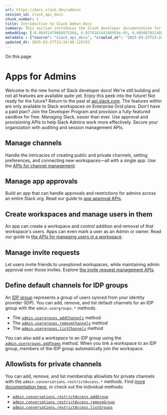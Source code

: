 ```yaml
---
url: https://docs.slack.dev/admins
session_id: slack_api_docs
chunk_number: 1
title: Introduction to Slack Admin Docs
summary: This section introduces the Slack developer documentation for admins, highlighting the focus on future features for Enterprise Grid users. It mentions the availability of approval, provisioning APIs, and management tools for channels and app approvals, aimed at enhancing Slack administration.
embedding: [-0.00451479060575366, 6.927418144186959e-05, 0.005687011405825615, -0.011536508798599243, 0.030918771401047707, -0.003586299018934369, -0.025626368820667267, 0.006789594888687134, 0.0003429253411013633, 0.02537103369832039, 0.01738600619137287, -0.02208649553358555, -0.03145265579223633, 0.018952835351228714, 0.012012360617518425, 0.0030756285414099693, -0.026717346161603928, 0.03458631411194801, 0.004419039934873581, 0.04772447049617767, 0.033959582448005676, 0.05840212479233742, -0.018535014241933823, 0.052088379859924316, -0.021784735843539238, 0.007015915121883154, -0.029363548383116722, 0.052459776401519775, -0.020484846085309982, -0.0017046525608748198, 0.04635494574904442, 0.004552510567009449, -0.00025315905804745853, 0.058959219604730606, 0.035305894911289215, -0.017316369339823723, 0.0011533607030287385, 0.06717637181282043, 0.013486340641975403, -0.041387513279914856, -0.03066343627870083, 0.04860653728246689, 0.01389255654066801, 0.026137039065361023, -0.0296188835054636, 0.02822614647448063, -0.05162413418292999, 0.00903538428246975, 0.005510017741471529, -0.01511120144277811, -0.03282218053936958, -0.0026476518251001835, 0.006673533469438553, 0.023456020280718803, -0.03319357708096504, 0.009064399637281895, -0.04677276685833931, -0.04150357469916344, -0.06601575762033463, -0.010776306502521038, 0.00764844985678792, -0.008368031121790409, -0.012964064255356789, 0.029177850112318993, -0.026485223323106766, -0.01703782193362713, -0.03563086688518524, -0.0024300366640090942, 0.019974175840616226, -1.3340266377781518e-05, 0.06559793651103973, 0.007155188824981451, -0.023339958861470222, -0.010579001158475876, -0.0005473023047670722, -0.01788507029414177, 0.01696818508207798, 0.0718652531504631, -0.02950282208621502, 0.0041840155608952045, -0.008855489082634449, 0.052459776401519775, -0.032265085726976395, 0.00024191559350583702, -0.07195810228586197, 0.04809586703777313, -0.05547737702727318, -0.03625759854912758, 0.012058785185217857, -0.01486747246235609, -0.012917639687657356, -0.007073945831507444, -0.05190268158912659, 0.01787346415221691, 0.04714416339993477, -0.011896299198269844, 0.01389255654066801, 0.03363461047410965, -0.011472675018012524, 0.0479101687669754, 0.05180983245372772, -0.021761523559689522, -0.06671212613582611, -0.054827429354190826, 0.044428326189517975, -0.004265258554369211, 0.04763162136077881, 0.029154637828469276, 0.0032932437025010586, -0.04921005666255951, -0.10464100539684296, -0.01988132670521736, 0.007491766940802336, 0.0009277662611566484, -0.005710223689675331, -0.036164749413728714, 0.010457136668264866, -0.0239550843834877, 0.03551480546593666, -0.01769937202334404, -0.05013854801654816, -0.008246166631579399, 0.04280346259474754, -0.0010684907902032137, -0.008048862218856812, -0.033611398190259933, -0.016387877985835075, -0.019567960873246193, -0.04828156530857086, -0.0020165678579360247, 0.04219994321465492, -0.012081997469067574, 0.04879223555326462, -0.057195086032152176, -0.017316369339823723, 0.009139839559793472, -0.042849887162446976, 0.011385628953576088, -0.008014043793082237, -0.01612093672156334, 0.055198829621076584, -0.026020977646112442, 0.017119064927101135, -0.005019657779484987, -0.03333285078406334, -0.04092326760292053, -0.02882966585457325, 0.010520970448851585, -0.02694946900010109, 0.01679409295320511, -0.023618506267666817, 0.018778743222355843, -0.0007522233063355088, -0.014275559224188328, -0.008083680644631386, -0.01758331060409546, 0.028318995609879494, 0.058355700224637985, 0.02062411978840828, -0.033240001648664474, -8.187772618839517e-05, 0.008356424979865551, -0.024976424872875214, -0.02062411978840828, -0.023444414138793945, -0.016248604282736778, 0.053016871213912964, -0.03254363313317299, -0.07608988881111145, 0.026137039065361023, -0.072283074259758, -0.005057377740740776, -0.010526773519814014, 0.015250475145876408, 0.046610280871391296, 0.013695251196622849, -0.025324609130620956, 0.014403226785361767, -0.020647332072257996, 0.003394797444343567, -0.02188919112086296, -0.0021776030771434307, -0.05083491653203964, -0.06652642786502838, -0.03727893903851509, 0.0009611339191906154, -0.03507377207279205, 0.007723889779299498, -0.014426439069211483, -0.0024416428059339523, -0.00927331019192934, 0.014542500488460064, -9.38465673243627e-05, 0.023328352719545364, 0.0036878527607768774, -0.02080981805920601, 0.0015987465158104897, -0.007665859069675207, 0.016886942088603973, -0.0022864106576889753, 0.02620667591691017, -0.019324231892824173, 0.030315252020955086, 0.0027100350707769394, 0.01867428794503212, -0.0065052444115281105, 0.01037009060382843, 0.041085753589868546, -0.03393637016415596, -0.027297653257846832, 0.04324449971318245, -0.04456759989261627, 0.010404909029603004, 0.03340248763561249, -0.027622627094388008, -0.010689259506762028, -0.012801578268408775, -0.022608771920204163, -0.027692263945937157, 0.01653875783085823, -0.041271451860666275, 0.026183463633060455, 0.02061251364648342, 0.0037226711865514517, 0.02062411978840828, 0.04199103266000748, 0.0192894134670496, -0.03393637016415596, 0.019672416150569916, 0.03337927535176277, 0.0007500471547245979, 0.02669413387775421, -0.03765033558011055, -0.04154999926686287, 0.0480494424700737, -0.059934135526418686, 0.014786229468882084, -0.0024880673736333847, -0.003017597831785679, -0.011582933366298676, 0.00890771672129631, 0.005666700657457113, 0.0036385266575962305, 0.009180461056530476, 0.0448925718665123, 0.002813039580360055, -0.002830448793247342, -0.04280346259474754, 0.01548259798437357, 0.04370874539017677, 0.051670558750629425, 0.028876090422272682, 0.03077949769794941, 0.0002691175031941384, -0.005266288295388222, -0.05682368949055672, -0.011014232411980629, -0.006029392592608929, 0.010741488076746464, 0.026926256716251373, -0.014275559224188328, -0.01413628552109003, -0.01665481925010681, 0.0004950746661052108, -0.014345196075737476, 0.03405243158340454, 0.02511569857597351, 0.05064921826124191, -0.0037778003606945276, -0.012581061571836472, -0.007764511276036501, 0.012789972126483917, 0.04045902192592621, -0.03449346497654915, 0.004285569302737713, 0.005330122075974941, 0.027901174500584602, 0.0036008066963404417, -0.024280056357383728, -0.006638715043663979, -0.011362416669726372, -0.013045307248830795, -0.004082461819052696, 0.02797081135213375, 0.026067402213811874, 0.032636482268571854, 0.015006746165454388, 0.013753281906247139, -0.02713516727089882, 0.010753094218671322, -0.043824806809425354, 0.06963687390089035, -0.026856619864702225, -0.021332094445824623, 0.0337042473256588, 0.05092776566743851, 0.028435057029128075, -0.03240435943007469, 0.016341453418135643, 0.02499963715672493, -0.0018889001803472638, 0.016387877985835075, -0.034423828125, -0.050509944558143616, 0.04999927431344986, 0.029943855479359627, 0.052645474672317505, 0.006313743069767952, 0.02347923256456852, -0.08073234558105469, 0.0022777060512453318, 0.06076977774500847, -0.002917494857683778, -0.04322128742933273, -0.05649871751666069, -0.0003499978338368237, 0.06035195663571358, 0.005948149599134922, 0.012314120307564735, 0.011658373288810253, -0.023641718551516533, -0.023746173828840256, -0.0248139388859272, -0.044010505080223083, 0.002123924670740962, -0.09851296246051788, -0.0021485877223312855, -0.04038938507437706, 0.017502067610621452, -0.067129947245121, 0.061651844531297684, -0.04336056113243103, -0.012743547558784485, 0.05635944381356239, -0.026299525052309036, -0.027576202526688576, 0.037441425025463104, 0.04572821408510208, -0.022063283249735832, 0.019231382757425308, 0.03426134213805199, -0.0248139388859272, -0.029572458937764168, -0.011170915327966213, -0.002019469393417239, 0.04343019798398018, 0.005074786953628063, -0.009058596566319466, 0.004436449147760868, 0.06522653996944427, -0.051670558750629425, -0.033913157880306244, -0.04767804592847824, -0.012430181726813316, -0.03235793486237526, 0.013614008203148842, -0.008936732076108456, -0.06722279638051987, -0.012314120307564735, 0.01025402918457985, -0.052831172943115234, -0.02074018120765686, -0.02104194089770317, -0.006940475199371576, 0.025463882833719254, -0.01616736128926277, 0.015227262862026691, -0.057566482573747635, 0.029270699247717857, -0.025696005672216415, 0.03809136897325516, -0.006801201030611992, 0.03017597831785679, -0.028202934190630913, -0.04340698570013046, 0.03509698435664177, 0.0074627515859901905, 0.04995284974575043, -0.0048223533667624, 0.020241117104887962, 0.048513688147068024, 0.040969692170619965, -0.021819554269313812, -0.0022936644963920116, 0.014554106630384922, 0.009714343585073948, -0.03247399628162384, 0.021007122471928596, -0.005730534438043833, 0.005022559314966202, 0.02785474993288517, 0.0032526222057640553, 0.007097158115357161, -0.03723251447081566, 0.020101843401789665, -0.010718274861574173, 0.020786605775356293, -0.029154637828469276, 0.06578363478183746, -0.031034832820296288, 0.03474880009889603, -0.006574881263077259, -0.030918771401047707, -5.2726354624610394e-05, -0.03333285078406334, -0.02213292010128498, 0.00580597436055541, -0.002924748696386814, -0.0038155203219503164, 0.004308781586587429, 0.013068519532680511, 0.019904538989067078, 0.02061251364648342, -0.0052982051856815815, 0.02713516727089882, -0.024256844073534012, 0.017734190449118614, 0.04094647988677025, 0.000769632519222796, 0.04721380025148392, 0.049906425178050995, -0.07404720783233643, 0.017803827300667763, -0.01554062869399786, -0.03154550492763519, 0.03704681620001793, 0.02257395349442959, -0.0384395532310009, 0.006487835198640823, -0.06285888701677322, -0.025162123143672943, -0.012639092281460762, 0.04684240370988846, -0.007845754735171795, -0.016144149005413055, -0.009987087920308113, 0.004619245883077383, -0.010161180049180984, 0.01031205989420414, 0.010329469107091427, 0.005173439159989357, -0.017014609649777412, -0.00574794365093112, 0.009540251456201077, -0.0029160440899431705, 0.010451333597302437, -0.02954924665391445, -0.0546417310833931, 0.021494582295417786, 0.025324609130620956, -0.02578885480761528, 0.00479043647646904, 0.024558603763580322, 0.017258338630199432, -0.050881341099739075, -0.0098246019333601, -0.012906033545732498, 0.026415586471557617, 0.014368408359587193, 0.05060279369354248, 0.019173352047801018, 0.01953314244747162, -0.0038590433541685343, 0.019614385440945625, 0.017676159739494324, -0.007839951664209366, -0.02627631276845932, 0.007253841031342745, -0.00909341499209404, 0.016318241134285927, 0.04809586703777313, -0.008460880257189274, 0.01548259798437357, 0.0031597730703651905, -0.03326321393251419, -0.0424552783370018, -0.0034731391351670027, 0.014658561907708645, 0.060676928609609604, -0.006035195663571358, 0.024535391479730606, 0.031707990914583206, -0.020728575065732002, 0.047956593334674835, 0.08105731755495071, 0.026369161903858185, -0.007201613392680883, 0.029874218627810478, 0.00028688940801657736, 0.02627631276845932, -0.031127681955695152, 0.028110085055232048, 0.03922877088189125, -0.010689259506762028, -7.806946086930111e-05, -0.029038576409220695, -0.042060669511556625, -0.034516677260398865, 0.006400789134204388, 0.018233254551887512, 0.00638918299227953, -0.05487385392189026, -0.01953314244747162, 0.028435057029128075, 0.05371323972940445, -0.01469338033348322, -0.053063295781612396, -0.027692263945937157, 0.007195810321718454, 0.015134413726627827, -0.03927519544959068, -0.02488357573747635, 0.0108285341411829, 0.014147891663014889, -0.03040810115635395, 0.031290169805288315, -0.024233631789684296, 0.02056608907878399, 0.015308505855500698, -0.012743547558784485, -0.01137402281165123, 0.005811777431517839, -0.0018758432706817985, -0.018825167790055275, 0.01259266771376133, 0.014635349623858929, -0.04298916459083557, -0.05547737702727318, -0.006940475199371576, 0.011228946037590504, -0.026531647890806198, -0.01576114632189274, 0.027576202526688576, 0.006197681650519371, 0.011698994785547256, 0.032381147146224976, -0.017594916746020317, -0.016039693728089333, 0.005582556128501892, -0.014055042527616024, -0.015575447119772434, 0.026253100484609604, 0.02214452624320984, 0.0023647521156817675, -0.019208170473575592, -0.01898765377700329, 0.004813648760318756, 0.011774434708058834, 0.026531647890806198, 0.02913142554461956, 0.03145265579223633, -0.02511569857597351, 0.024163994938135147, -0.03330963850021362, 0.03349533677101135, 0.018349315971136093, -0.02079821191728115, -0.002118121599778533, 0.022457892075181007, -0.003914172761142254, -0.020461633801460266, -0.01283639669418335, 0.0024532489478588104, 0.002741951961070299, -0.013497946783900261, 0.03135980665683746, -0.01805916242301464, 0.024001508951187134, -0.019324231892824173, 0.0034354189410805702, 0.03885737434029579, 0.037673547863960266, -0.025254972279071808, 0.0050022485665977, 0.0072132195346057415, -0.004540904425084591, -0.02013666182756424, 0.0041840155608952045, -0.019196564331650734, 0.001945480122230947, -0.01963759772479534, -0.05190268158912659, 0.007050733547657728, 0.0407375693321228, -0.021204426884651184, -0.016828911378979683, -0.0288993027061224, -0.008257772773504257, -0.008211348205804825, -0.014681774191558361, 0.013973799534142017, -0.008524714037775993, -0.004787534940987825, 0.0033135544508695602, -0.03398279473185539, 0.015169232152402401, -0.009493826888501644, 0.01708424650132656, -0.013161368668079376, -0.0010626877192407846, 0.00891351979225874, -0.01049195509403944, -0.024744302034378052, -0.033611398190259933, -0.022295406088232994, 0.012174846604466438, -0.026601284742355347, -0.023931872099637985, 0.0006836745305918157, -0.004625048954039812, 0.007021718192845583, -0.005718928296118975, -0.023432807996869087, -0.028063660487532616, 0.02111157774925232, 0.024767514318227768, -0.0014834104804322124, 0.02815650962293148, 0.03303109109401703, -0.0032758344896137714, -0.030686648562550545, -0.03066343627870083, 0.007073945831507444, 0.04396408051252365, 0.02506927400827408, 0.006058407947421074, 0.0062499092891812325, -0.05645229294896126, 0.0018497294513508677, 0.0025591549929231405, -0.007439539302140474, 0.005759549792855978, 0.039437681436538696, 0.008524714037775993, -0.025951340794563293, -0.005315614398568869, -0.004378418438136578, 0.0018540817545726895, 0.014298771508038044, 0.01775740273296833, 0.015412961132824421, -0.017130671069025993, -0.0005335200112313032, -0.023978296667337418, 0.020206298679113388, -0.03182405233383179, 0.01805916242301464, -0.03052416257560253, 0.00011932568304473534, 0.023444414138793945, -0.02019469253718853, -0.0351434089243412, 0.037859246134757996, -0.00656907819211483, 0.03539874404668808, -0.029967067763209343, -0.019498324021697044, 0.0017438234062865376, 0.007015915121883154, 0.01332385465502739, -0.027204804122447968, 0.033356063067913055, 0.03955374285578728, 0.007126173470169306, -0.003241016063839197, 0.005161833018064499, -0.027506563812494278, 0.035120196640491486, -0.006522653624415398, 0.014577318914234638, -0.026044189929962158, 0.010399105958640575, 0.027088742703199387, 0.00681280717253685, 0.014844260178506374, -0.022063283249735832, 0.0027390504255890846, -0.05041709542274475, -0.0008907716837711632, 0.022121313959360123, 0.01088656485080719, -0.007329280953854322, -0.04967430233955383, 0.01970723457634449, 0.018569832667708397, -0.016991397365927696, 0.024906788021326065, 0.054409608244895935, 0.048560112714767456, -0.010602213442325592, 0.012639092281460762, -0.013277430087327957, -0.0026244395412504673, -0.0191501397639513, -0.02099551633000374, 0.03242757171392441, 0.021912403404712677, 0.01511120144277811, 0.01702621579170227, -0.09127072989940643, 0.0025417457800358534, 0.022666802629828453, 0.013405097648501396, -0.021088365465402603, 0.0005269915563985705, -0.002234183019027114, 0.01216324046254158, -0.01709585264325142, 0.05849497392773628, -0.05566307529807091, 0.011884693056344986, 0.007700677495449781, -0.04433547705411911, 0.013056913390755653, 0.003267129883170128, 0.01752527989447117, -0.023978296667337418, -0.020055418834090233, -0.00788057316094637, -0.020647332072257996, 0.0010713923256844282, -0.03565407916903496, -0.04298916459083557, -0.007741298992186785, -0.0010249677579849958, -0.008780049160122871, 0.005710223689675331, 0.019997388124465942, -0.01001030020415783, 0.003568889806047082, -0.02523175999522209, 0.02493000030517578, 0.04257133975625038, -0.00879165530204773, -0.03101162053644657, 0.026485223323106766, -0.01076470036059618, 0.02743692696094513, -0.027158379554748535, -0.021216033026576042, -0.0025214350316673517, 0.015180838294327259, 0.004517692141234875, 0.006058407947421074, 0.007897982373833656, -0.03363461047410965, 0.004041840322315693, 0.008733624592423439, -0.03460952639579773, 0.03388994559645653, -0.032381147146224976, 0.006482032127678394, -0.03330963850021362, 0.02634594962000847, 0.0014660012675449252, 0.005483903922140598, -0.029224274680018425, -0.01751367375254631, 3.833201481029391e-05, 0.021065153181552887, 0.01581917703151703, 0.04524075612425804, -0.017931494861841202, 0.011768631637096405, -0.02340959571301937, -0.028597543016076088, -0.032149024307727814, -0.032497208565473557, 0.02822614647448063, 0.009499629959464073, -0.023502444848418236, 0.017710978165268898, 0.0077122836373746395, -0.023073017597198486, -0.015320111997425556, -0.05097419023513794, -0.05320256948471069, -0.008553729392588139, 0.01709585264325142, -0.05728793516755104, -0.01897604763507843, 0.002173250773921609, -0.03509698435664177, 0.001778641832061112, 0.005132817663252354, -0.026415586471557617, 0.015320111997425556, -0.037928882986307144, -0.02815650962293148, -0.027831537649035454, -0.041457150131464005, 0.029038576409220695, -0.00015251200238708407, 0.019904538989067078, -0.02920106239616871, -0.01825646683573723, 0.00764844985678792, -0.0899244174361229, -0.03741821274161339, -0.01623699814081192, -0.0024082751478999853, 0.018082374706864357, -0.020101843401789665, 0.015227262862026691, 0.03997156396508217, 0.012012360617518425, -0.025324609130620956, 0.020774999633431435, -0.018639469519257545, 0.014275559224188328, 0.0034992529544979334, 0.02687983214855194, -0.0175717044621706, 0.006905656773597002, 0.034400615841150284, 0.025812067091464996, 0.004288470838218927, 0.017258338630199432, -0.013950587250292301, -0.0018105587223544717, 0.05505955219268799, 0.01897604763507843, 0.001423203619197011, 0.014217528514564037, -0.009000565856695175, 0.031406231224536896, -0.012499818578362465, -0.004906497895717621, 0.04628530889749527, -0.03732536360621452, -0.005768254399299622, -0.03330963850021362, 0.02043842151761055, 0.009557660669088364, 0.015424567274749279, 0.007242234889417887, -0.05538452789187431, -0.0036066097673028708, 0.0038561418186873198, 0.007602025289088488, 0.009476417675614357, -0.01396219339221716, 0.02280607633292675, -0.027576202526688576, 0.014902290888130665, 0.0012824790319427848, 0.02980458177626133, 0.023397989571094513, 0.018523408100008965, 0.025881703943014145, 0.024047933518886566, -0.003879354102537036, 0.013103337958455086, -0.026717346161603928, -0.007044930476695299, -0.0013608206063508987, 0.01976526528596878, 0.060723353177309036, 0.03291502967476845, 0.0168521236628294, 0.02778511308133602, -0.01776900887489319, 0.0024430935736745596, -0.006992702838033438, -0.03349533677101135, -0.026253100484609604, 0.05269189924001694, 0.009905844926834106, 0.034400615841150284, 0.015308505855500698, 0.0318472646176815, 0.019684022292494774, 0.011455265805125237, 0.007062339689582586, -0.013997011817991734, 0.0187903493642807, -0.03133659437298775, 0.029409972950816154, 0.00036124128382653, 0.023247109726071358, 0.04064472019672394, 0.007230628747493029, 0.009917451068758965, -0.005347531288862228, 0.005814678966999054, -0.0012208214029669762, -0.005370744038373232, 0.059748437255620956, 0.0006006180192343891, 0.0002199727314291522, -0.001001030090264976, 0.027761900797486305, 0.01469338033348322, 0.019231382757425308, 9.566002700012177e-05, 0.019208170473575592, -0.00988843571394682, 0.0280404482036829, 0.008930929005146027, 0.010584804229438305, -0.018535014241933823, -0.015320111997425556, 0.01642269641160965, 0.010544182732701302, 0.0007623786805197597, 0.003476040670648217, 0.02530139684677124, 0.023978296667337418, 0.008246166631579399, 0.008524714037775993, 0.0180707685649395, -0.040598295629024506, -0.012081997469067574, 0.0024909689091145992, 0.00017717506852932274, -0.004343600012362003, 0.018093980848789215, -0.017850251868367195, -0.0017641341546550393, -0.027228016406297684, 0.02109997160732746, 0.0017365695675835013, -0.011408841237425804, 0.0367218442261219, -0.005269189830869436, -0.018825167790055275, -0.0010634131031110883, -0.008739427663385868, 0.03484164923429489, -0.041944608092308044, 0.03217223659157753, -0.01782703958451748, -6.455918628489599e-05, 0.04136430099606514, 0.015830783173441887, -0.018082374706864357, 0.043035589158535004, -0.013579189777374268, -0.00800243765115738, -0.025324609130620956, 0.005707322154194117, -0.00632534921169281, 0.0212276391685009, -0.01586560159921646, 0.009383568540215492, -0.03790567070245743, -0.008222954347729683, 0.01043392438441515, 0.029943855479359627, -0.002350244438275695, 0.037255726754665375, -0.012279301881790161, 0.04271061345934868, -0.009917451068758965, -0.029108213260769844, -0.04921005666255951, -0.022539135068655014, -0.007271250244230032, -0.0031655761413276196, 0.01413628552109003, -0.0060235895216465, -0.03881094977259636, 0.013544371351599693, -0.031406231224536896, 0.02590491622686386, -0.0011939821997657418, -0.014577318914234638, -0.002573662670329213, 0.02822614647448063, 0.0021863076835870743, 0.03349533677101135, -0.004404532257467508, 0.04531039297580719, 0.014472863636910915, -0.011623554863035679, 0.0025214350316673517, 0.019266201183199883, -0.018651075661182404, 0.029967067763209343, 0.004375516902655363, 0.005153128411620855, 0.007665859069675207, -0.025278184562921524, -0.00524597754701972, 0.010074133984744549, 0.009627297520637512, -0.02012505568563938, 0.011199930682778358, 0.04514790698885918, 0.007793526630848646, -0.00048383118701167405, -0.03818421810865402, -0.016097724437713623, 0.0033773882314562798, -0.045890700072050095, 0.00479043647646904, 0.009812995791435242, 0.0035340713802725077, 0.024094358086586, 0.01559865940362215, -0.005977164953947067, 0.009586676023900509, 0.008652381598949432, -0.02530139684677124, 0.015575447119772434, 0.011519099585711956, -0.0029885824769735336, 0.019428687170147896, 0.017177095636725426, 0.010230816900730133, -0.004656965844333172, -0.0048049441538751125, -0.02383902296423912, -0.01940547488629818, -0.057566482573747635, 0.011159309186041355, -0.027622627094388008, -0.029340336099267006, -0.017165489494800568, -0.008704609237611294, -0.0015479696448892355, 0.00805466528981924, 0.013405097648501396, -0.06884765625, -0.03918234631419182, -0.011449462734162807, -0.006470425985753536, 0.023456020280718803, 0.016318241134285927, -0.017594916746020317, 0.020275935530662537, -0.0021979138255119324, -0.06559793651103973, -0.00014589287457056344, -0.010120558552443981, 0.00595975574105978, 0.05013854801654816, -0.015401354990899563, 0.038950223475694656, -0.035421956330537796, -0.054223909974098206, -0.011350810527801514, 0.024558603763580322, 0.024256844073534012, 0.02766905166208744, 0.022527528926730156, -0.013602402061223984, -0.014971927739679813, 0.007909588515758514, 0.0017249634256586432, -0.0035892005544155836, -0.01665481925010681, -0.0033541759476065636, 0.017374400049448013, 0.01319618709385395, -0.0015798865351825953, -0.012824790552258492, 0.01155391801148653, 0.05180983245372772, -0.022469498217105865, -0.010787912644445896, -0.005225666798651218, 0.028597543016076088, -0.0017409218708053231, 0.004685981199145317, 0.017293157055974007, 0.013648826628923416, -0.007909588515758514, -0.0008624817128293216, 0.005948149599134922, 0.03727893903851509, -0.019184958189725876, -0.011292779818177223, -0.00577986054122448, 0.02105354703962803, -0.00824036356061697, -0.0058843158185482025, -0.00524597754701972, -0.005745042115449905, -0.019173352047801018, -0.011083869263529778, 0.0016582279931753874, -0.006592290475964546, 0.04106254130601883, -0.018813561648130417, -0.012639092281460762, -0.0027941795997321606, 0.025881703943014145, 0.053434692323207855, -0.02706553041934967, -0.018198436126112938, 0.0041782124899327755, -0.020879454910755157, -0.007509176153689623, 0.004540904425084591, 0.006673533469438553, 0.0006731564644724131, 0.010178589262068272, -0.010346878319978714, -0.002934904070571065, -0.019869720563292503, 0.009255900979042053, -0.008559532463550568, 0.01161775179207325, -0.03154550492763519, 0.02224898152053356, 0.033170364797115326, -0.029642095789313316, -0.014774623326957226, 0.03310072794556618, 0.018291285261511803, -0.005022559314966202, -0.02231861837208271, -0.05366681516170502, -0.006470425985753536, -0.010416515171527863, 0.014681774191558361, -0.011466871947050095, -0.004398729186505079, 0.04080720618367195, 0.03848597779870033, 0.015517416410148144, -0.006220893934369087, 0.017374400049448013, 0.014089860953390598, -0.007451145444065332, -0.02371135540306568, 0.007433736231178045, -0.006836019456386566, -0.017188701778650284, -0.013509552925825119, -0.055245254188776016, -0.021796341985464096, -0.0392984077334404, 0.004004120361059904, 0.01131599210202694, -0.0049935439601540565, 0.0019817494321614504, -0.007677465211600065, -0.0009785431902855635, 0.033727459609508514, 0.02402472123503685, 0.004831057973206043, 0.013126550242304802, -0.013393491506576538, -0.049720726907253265, 0.01037009060382843, 0.0798967033624649, -0.009511236101388931, -0.001729315728880465, 0.027390502393245697, 0.0497671514749527, 0.012975670397281647, 0.011757025495171547, 0.011768631637096405, -0.013242611661553383, -0.02220255695283413, -0.03781282156705856, 0.026415586471557617, 0.026485223323106766, 0.002818842651322484, -0.02414078265428543, -0.00656907819211483, 0.02141333743929863, 0.01125215832144022, 0.03296145424246788, -0.0049877408891916275, 0.0256727933883667, 0.03748784959316254, -0.00288993027061224, 0.011101278476417065, 0.004340698476880789, -0.01529689971357584, 0.01880195550620556, -0.009064399637281895, 0.022156132385134697, -0.007642646785825491, -0.041642848402261734, 0.0038155203219503164, 0.00854212325066328, -0.008553729392588139, -0.0342845544219017, 0.00963890366256237, 0.011774434708058834, -0.010909777134656906, 0.03115089423954487, 0.006888247095048428, -0.020113449543714523, -0.024837151169776917, 0.027506563812494278, -0.0192894134670496, -0.040482234209775925, 0.005063180811703205, -0.02590491622686386, -0.043755169957876205, -0.015900420024991035, -0.004311683122068644, -0.030152766034007072, 0.04507827013731003, 0.021018728613853455, -0.023978296667337418, -0.004506085999310017, 0.002074598567560315, 0.023258715867996216, 0.007079748902469873, -0.02541745826601982, 0.004627950489521027, -0.04535681754350662, 0.015703115612268448, 0.0015262081287801266, 0.044126566499471664, -0.016341453418135643, -0.014461257494986057, 0.005861103534698486, -0.010242423042654991, -0.02177312970161438, 0.008896110579371452, -0.007567206863313913, 0.0367218442261219, 0.01265069842338562, 0.022225769236683846, 0.0021384323481470346, 0.00019132005400024354, -0.002051386283710599, -0.007172598037868738, 0.04361589625477791, 0.0248139388859272, -0.017710978165268898, -0.03897343575954437, 0.02841184474527836, -0.009662115946412086, -0.03862525150179863, 0.025812067091464996, 0.01462374348193407, -0.0016814402770251036, -0.0030001886188983917, -0.011762828566133976, -0.029479609802365303, 0.009934860281646252, 0.016817305237054825, 0.036396872252225876, 0.02336317114531994, 0.006441410630941391, -0.02548709511756897, -0.012824790552258492, 0.009592479094862938, -0.02458181604743004, 0.015041564591228962, 0.03532910719513893, 0.009876829572021961, 0.006458819843828678, -0.006209287792444229, 0.022283799946308136, -0.047956593334674835, 0.007248037960380316, -0.016318241134285927, 0.02506927400827408, -0.0022254784125834703, -0.006836019456386566, 0.006952081341296434, 0.015215656720101833, -0.014913897030055523, 0.001423203619197011, 0.0034354189410805702, 0.004598935134708881, 0.002830448793247342, -0.04514790698885918, 0.017362793907523155, -0.0003523553314153105, -0.01295245811343193, 0.0014246543869376183, -0.05654514208436012, -0.004564116708934307, -0.009302325546741486, -0.01143205352127552, 0.0034093051217496395, 0.03398279473185539, 0.007149385754019022, 0.009900041855871677, 0.011170915327966213, -0.02231861837208271, -0.02718159183859825, 0.032450783997774124, 0.021726705133914948, -0.010381696745753288, 0.02115800231695175, -0.006348561495542526, -0.045890700072050095, 0.039994776248931885, 0.0110084293410182, 0.010161180049180984, 0.0009212378063239157, -0.004247849341481924, -0.018337709829211235, -0.020159874111413956, 0.007636843714863062, -0.012848002836108208, -0.005417168606072664, -0.004169507883489132, 0.012731941416859627, -0.012929245829582214, 0.036095112562179565, -0.040366172790527344, 0.04428905248641968, -0.029270699247717857, 0.01143205352127552, -0.05018497258424759, 0.0005186496418900788, -0.04180533438920975, -0.005591260734945536, -0.01837252825498581, 0.010520970448851585, -0.005347531288862228, -0.002412627451121807, -0.0032555237412452698, 0.0044944798573851585, 0.011478478088974953, -0.002163095399737358, 0.027506563812494278, -0.014658561907708645, 0.002934904070571065, 0.025092486292123795, -0.014113073237240314, -0.017177095636725426, -0.0136256143450737, -0.017409218475222588, -0.02548709511756897, -0.02432648092508316, -0.0018700401997193694, 0.007485963869839907, -0.016225391998887062, 0.048188716173172, 0.035909414291381836, -0.03307751566171646, -0.0034354189410805702, 0.00626731850206852, 0.047956593334674835, -0.018825167790055275, 0.009168854914605618, 0.0018265171675011516, -0.023305140435695648, 0.015146019868552685, 0.004802042618393898, 0.012035572901368141, -0.004749814979732037, 0.026856619864702225, 0.010880761779844761, 0.0008283886127173901, 0.0019672417547553778, -0.030083129182457924, 0.0058233835734426975, -0.014832654036581516, -0.004929710179567337, -0.009876829572021961, 0.012058785185217857, 0.011519099585711956, 0.016515545547008514, -0.03017597831785679, 0.018883198499679565, 0.0015653788577765226, 0.029967067763209343, 0.01131018903106451, 0.035189833492040634, 0.007137779612094164, 0.022156132385134697, -0.01903407834470272, -0.013022094964981079, -0.03191690146923065, -0.02597455307841301, -0.0027651642449200153, -0.0440337173640728, 0.038416340947151184, 0.008780049160122871, 0.008228757418692112, -0.00710296118631959, -0.013172974810004234, -0.013532765209674835, 0.03521304577589035, -0.0239550843834877, -0.0203687846660614, 0.021448157727718353, -0.023131048306822777, -0.0033367667347192764, 0.0023865136317908764, -0.001529109664261341, -0.021390125155448914, -0.013312248513102531, -4.5925880840513855e-05, 0.014983533881604671, -0.007114567328244448, -0.002707133535295725, -0.00915144570171833, -0.012813184410333633, 0.019846508279442787, -0.017165489494800568, -0.0020441324450075626, 0.008965747430920601, 0.018221648409962654, 0.027111954987049103, 0.02950282208621502, -0.01210520975291729, 0.004337796941399574, 0.04008762538433075, 0.004323289263993502, -0.006946278270334005, 0.04739949852228165, 0.0576593317091465, -0.022411467507481575, -0.0040621510706841946, 0.002234183019027114, 0.011141899973154068, 0.009064399637281895, -0.0012955359416082501, -0.0062557123601436615, -0.00011887231812579557, -0.027460139244794846, 0.01606290601193905, -0.003058219328522682, 0.035793352872133255, -0.007956013083457947, 0.019324231892824173, -0.023560475558042526, -0.02852790616452694, 0.005466494709253311, 0.010758897289633751, 0.004862974863499403, -0.021181214600801468, -0.020693756639957428, 0.020972304046154022, 9.729214070830494e-05, -0.0058843158185482025, -0.019695628434419632, 0.04319807514548302, 0.0008073524804785848, -0.019962569698691368, 0.018720712512731552, -0.002540295012295246, 0.030013492330908775, 0.007990831509232521, -0.017606522887945175, -0.01988132670521736, 0.028968939557671547, 0.017710978165268898, -0.0008341916836798191, -0.0007979224901646376, 0.012256089597940445, 0.0028260964900255203, 0.016678031533956528, -0.010816927999258041, 0.040180474519729614, -0.002057189354673028, 0.015610265545547009, 0.04665670543909073, -0.01270872913300991, 0.011286976747214794, -0.018163617700338364, -0.0023647521156817675, 0.025812067091464996, 0.02766905166208744, 0.014043436385691166, -0.012244483456015587, 0.003629822051152587, -0.008594350889325142, 0.00805466528981924, -0.027877962216734886, 0.015343324281275272, -0.0013303543673828244, 0.00970273744314909, 0.008141711354255676, 0.023339958861470222, -0.006046801805496216, 0.036141537129879, 0.014937109313905239, -0.024465754628181458, -0.0006470425869338214, 0.017293157055974007, -0.012523030862212181, 0.024906788021326065, -0.004685981199145317, 0.03588620200753212, -0.012209665030241013, 0.002389415167272091, 0.012279301881790161, 0.015737934038043022, 0.013300642371177673, 0.02250431664288044, -0.011257961392402649, 0.00039823586121201515, 0.0022762552835047245, 0.008286788128316402, 0.010654441080987453, 0.021970434114336967, 0.017003003507852554, 0.005544836167246103, 0.02616025134921074, 0.008286788128316402, -0.01642269641160965, -0.014728198759257793, 0.01511120144277811, 0.004656965844333172, 0.03265969455242157, 0.008582744747400284, 0.018825167790055275, -0.01185567770153284, -0.018291285261511803, 0.03115089423954487, -0.009604085236787796, -0.013497946783900261, -0.0004152823821641505, -0.026508435606956482, 0.03625759854912758, -0.014101467095315456, -0.0063833799213171005, 0.005559343844652176, 0.00860595703125, -0.00023284829512704164, 0.026322737336158752, -0.0046163443475961685, -0.03623438626527786, 0.023931872099637985, -0.01338188536465168, 0.019370656460523605, -0.03205617517232895, -0.035723716020584106, -0.006482032127678394, 0.01319618709385395, 0.012882821261882782, 0.008722018450498581, 0.030361676588654518, 0.039437681436538696, 0.008901913650333881, 0.01752527989447117, -0.011014232411980629, -0.018720712512731552, -0.005095097701996565, -0.011205733753740788]
metadata : {"source": "slack_api_docs", "crawled_at": "2025-03-27T13:24:40.124719", "url_path": "/admins", "chunk_size": 3891}
updated_dt: 2025-03-27T13:24:40.125743
---
```

On this page
# Apps for Admins
Welcome to the new home of Slack developer docs!
We're still building and not all features are available quite yet. Enjoy this peek into the future!
Not ready for the future? Return to the past at [api.slack.com](https://api.slack.com/docs).
The features within are only available to Slack workspaces on Enterprise Grid plans.
Don't have a paid plan? Join the Developer Program and provision a fully-featured sandbox for free.
Managing Slack, easier than ever. Use approval and provisioning APIs to help Slack Admins work more effectively. Secure your organization with auditing and session management APIs.
## Manage channels[​](https://docs.slack.dev/admins#manage_channels "Direct link to Manage channels")
Handle the intricacies of creating public and private channels, setting preferences, and connecting new workspaces—all with a single app. Use the [APIs for channel management](https://docs.slack.dev/admins/managing-channels).
## Manage app approvals[​](https://docs.slack.dev/admins#manage_app_approvals "Direct link to Manage app approvals")
Build an app that can handle approvals and restrictions for admins across an entire Slack org. Read our guide to [app approval APIs](https://docs.slack.dev/admins/managing-app-approvals).
## Create workspaces and manage users in them[​](https://docs.slack.dev/admins#manage_workspaces "Direct link to Create workspaces and manage users in them")
An app can create a workspace and control addition and removal of that workspace's users. Apps can even mark a user as an Admin or owner. Read our guide to [the APIs for managing users in a workspace](https://docs.slack.dev/admins/managing-users).
## Manage invite requests[​](https://docs.slack.dev/admins#manage_invite_requests "Direct link to Manage invite requests")
Let users invite friends to unexplored workspaces, while maintaining admin approval over those invites. Explore [the invite request management APIs](https://docs.slack.dev/admins/managing-invite-requests).
## Define default channels for IDP groups[​](https://docs.slack.dev/admins#default_channels "Direct link to Define default channels for IDP groups")
An [IDP group](https://slack.com/help/articles/115001435788-connect-identity-provider-groups-to-your-enterprise-grid-org) represents a group of users synced from your identity provider (IDP). You can add, remove, and list default channels for an IDP group with the `admin.usergroups.*` methods.
  * The [`admin.usergroups.addChannels`](https://docs.slack.dev/reference/methods/admin.usergroups.addChannels) method
  * The [`admin.usergroups.removeChannels`](https://docs.slack.dev/reference/methods/admin.usergroups.removeChannels) method
  * The [`admin.usergroups.listChannels`](https://docs.slack.dev/reference/methods/admin.usergroups.listChannels) method


You can also add a _workspace_ to an IDP group using the [`admin.usergroups.addTeams`](https://docs.slack.dev/reference/methods/admin.usergroups.addTeams) method. When you link a workspace to an IDP group, members of the IDP group automatically join the workspace.
## Allowlists for private channels[​](https://docs.slack.dev/admins#allowlists "Direct link to Allowlists for private channels")
You can add, remove, and list membership allowlists for private channels with the `admin.conversations.restrictAccess.*` methods. Find [more documentation here](https://docs.slack.dev/admins/managing-users#allowlists), or check out the individual methods:
  * [`admin.conversations.restrictAccess.addGroup`](https://docs.slack.dev/reference/methods/admin.conversations.restrictAccess.addGroup)
  * [`admin.conversations.restrictAccess.removeGroup`](https://docs.slack.dev/reference/methods/admin.conversations.restrictAccess.removeGroup)
  * [`admin.conversations.restrictAccess.listGroups`](https://docs.slack.dev/reference/methods/admin.conversations.restrictAccess.listGroups)